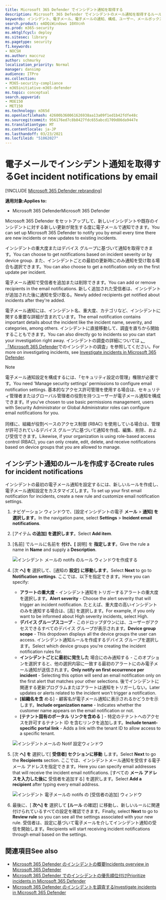 ```yaml
---
title: Microsoft 365 Defender でインシデント通知を取得する
description: Microsoft 365 Defender でインシデントのメール通知を取得するルールを作成する方法について説明します。
keywords: インシデント、電子メール、電子メールの通知、構成、ユーザー、メールボックス、電子メール、インシデント
search.product: eADQiWindows 10XVcnh
ms.prod: m365-security
ms.mktglfcycl: deploy
ms.sitesec: library
ms.pagetype: security
f1.keywords:
- NOCSH
ms.author: maccruz
author: schmurky
localization_priority: Normal
manager: dansimp
audience: ITPro
ms.collection:
- M365-security-compliance
- m365initiative-m365-defender
ms.topic: conceptual
search.appverid:
- MOE150
- MET150
ms.technology: m365d
ms.openlocfilehash: 42600b360061626938aa13a09f1ed1b42fdfe48c
ms.sourcegitcommit: 956176ed7c8b8427fdc655abcd1709d86da9447e
ms.translationtype: MT
ms.contentlocale: ja-JP
ms.lasthandoff: 03/23/2021
ms.locfileid: "51062027"
---
```

# <a name="get-incident-notifications-by-email"></a><span data-ttu-id="8ad74-104">電子メールでインシデント通知を取得する</span><span class="sxs-lookup"><span data-stu-id="8ad74-104">Get incident notifications by email</span></span>

[!INCLUDE [Microsoft 365 Defender rebranding](../includes/microsoft-defender.md)]


<span data-ttu-id="8ad74-105">**適用対象:**</span><span class="sxs-lookup"><span data-stu-id="8ad74-105">**Applies to:**</span></span>
- <span data-ttu-id="8ad74-106">Microsoft 365 Defender</span><span class="sxs-lookup"><span data-stu-id="8ad74-106">Microsoft 365 Defender</span></span>

<span data-ttu-id="8ad74-107">Microsoft 365 Defender をセットアップして、新しいインシデントや既存のインシデントに対する新しい更新が発生する度に電子メールで通知できます。</span><span class="sxs-lookup"><span data-stu-id="8ad74-107">You can set up Microsoft 365 Defender to notify you by email every time there are new incidents or new updates to existing incidents.</span></span> 

<span data-ttu-id="8ad74-108">インシデントの重大度またはデバイス グループに基づいて通知を取得できます。</span><span class="sxs-lookup"><span data-stu-id="8ad74-108">You can choose to get notifications based on incident severity or by device group.</span></span> <span data-ttu-id="8ad74-109">また、インシデントごとの最初の更新時にのみ通知を受け取る場合も選択できます。</span><span class="sxs-lookup"><span data-stu-id="8ad74-109">You can also choose to get a notification only on the first update per incident.</span></span>

<span data-ttu-id="8ad74-110">電子メール通知で受信者を追加または削除できます。</span><span class="sxs-lookup"><span data-stu-id="8ad74-110">You can add or remove recipients in the email notifications.</span></span> <span data-ttu-id="8ad74-111">新しく追加された受信者は、インシデントが追加された後に通知を受け取る。</span><span class="sxs-lookup"><span data-stu-id="8ad74-111">Newly added recipients get notified about incidents after they're added.</span></span> 

<span data-ttu-id="8ad74-112">電子メール通知には、インシデント名、重大度、カテゴリなど、インシデントに関する重要な詳細が含まれています。</span><span class="sxs-lookup"><span data-stu-id="8ad74-112">The email notification contains important details about the incident like the incident name, severity, and categories, among others.</span></span> <span data-ttu-id="8ad74-113">インシデントに直接移動して、調査を直ちから開始することもできます。</span><span class="sxs-lookup"><span data-stu-id="8ad74-113">You can also directly go to incidents so you can start your investigation right away.</span></span> <span data-ttu-id="8ad74-114">インシデントの調査の詳細については [、「Microsoft 365 Defender](./investigate-incidents.md)でのインシデントの調査」を参照してください。</span><span class="sxs-lookup"><span data-stu-id="8ad74-114">For more on investigating incidents, see [Investigate incidents in Microsoft 365 Defender](./investigate-incidents.md).</span></span>

>[!NOTE]
><span data-ttu-id="8ad74-115">電子メール通知設定を構成するには、「セキュリティ設定の管理」権限が必要です。</span><span class="sxs-lookup"><span data-stu-id="8ad74-115">You need 'Manage security settings' permissions to configure email notification settings.</span></span> <span data-ttu-id="8ad74-116">基本的なアクセス許可管理を使用する場合は、セキュリティ管理者またはグローバル管理者の役割を持つユーザーが電子メール通知を構成できます。</span><span class="sxs-lookup"><span data-stu-id="8ad74-116">If you've chosen to use basic permissions management, users with Security Administrator or Global Administrator roles can configure email notifications for you.</span></span> <br> <br>
<span data-ttu-id="8ad74-117">同様に、組織が役割ベースのアクセス制御 (RBAC) を使用している場合は、管理が許可されているデバイス グループに基づいて通知を作成、編集、削除、および受信できます。</span><span class="sxs-lookup"><span data-stu-id="8ad74-117">Likewise, if your organization is using role-based access control (RBAC), you can only create, edit, delete, and receive notifications based on device groups that you are allowed to manage.</span></span>

## <a name="create-rules-for-incident-notifications"></a><span data-ttu-id="8ad74-118">インシデント通知のルールを作成する</span><span class="sxs-lookup"><span data-stu-id="8ad74-118">Create rules for incident notifications</span></span>

<span data-ttu-id="8ad74-119">インシデントの最初の電子メール通知を設定するには、新しいルールを作成し、電子メール通知設定をカスタマイズします。</span><span class="sxs-lookup"><span data-stu-id="8ad74-119">To set up your first email notification for incidents, create a new rule and customize email notification settings.</span></span>

1. <span data-ttu-id="8ad74-120">ナビゲーション ウィンドウで、[設定インシデントの電子 **メール**  >  **通知] を選択します**。</span><span class="sxs-lookup"><span data-stu-id="8ad74-120">In the navigation pane, select **Settings** > **Incident email notifications**.</span></span>
2. <span data-ttu-id="8ad74-121">[アイテム **の追加] を選択します**。</span><span class="sxs-lookup"><span data-stu-id="8ad74-121">Select **Add item**.</span></span>
3. <span data-ttu-id="8ad74-122">[名前] でルールに名前を **付け、[** 説明] を **指定します**。</span><span class="sxs-lookup"><span data-stu-id="8ad74-122">Give the rule a name in **Name** and supply a **Description**.</span></span>

    ![インシデント メールの notifs のルール ウィンドウを作成する](../../media/incidentemailnotif1.png) 
4. <span data-ttu-id="8ad74-124">[次 **へ] を** 選択して、[通知の **設定] に移動します**。</span><span class="sxs-lookup"><span data-stu-id="8ad74-124">Select **Next** to go to **Notification settings**.</span></span> <span data-ttu-id="8ad74-125">ここでは、以下を指定できます。</span><span class="sxs-lookup"><span data-stu-id="8ad74-125">Here you can specify:</span></span>
    - <span data-ttu-id="8ad74-126">**アラートの重大度** - インシデント通知をトリガーするアラートの重大度を選択します。</span><span class="sxs-lookup"><span data-stu-id="8ad74-126">**Alert severity** - Choose the alert severity that will trigger an incident notification.</span></span> <span data-ttu-id="8ad74-127">たとえば、重大度の高いインシデントのみを通知する場合は、[高] を選択します。</span><span class="sxs-lookup"><span data-stu-id="8ad74-127">For example, if you only want to be informed about High severity incidents, select High.</span></span>
    - <span data-ttu-id="8ad74-128">**デバイス グループスコープ** - このドロップダウンには、ユーザーがアクセスできるすべてのデバイス グループが表示されます。</span><span class="sxs-lookup"><span data-stu-id="8ad74-128">**Device group scope** - This dropdown displays all the device groups the user can access.</span></span> <span data-ttu-id="8ad74-129">インシデント通知ルールを作成するデバイス グループを選択します。</span><span class="sxs-lookup"><span data-stu-id="8ad74-129">Select which device groups you're creating the incident notification rules for.</span></span>
    - <span data-ttu-id="8ad74-130">**インシデントごとに最初に発生した** 場合にのみ通知する - このオプションを選択すると、他の選択内容に一致する最初のアラートにのみ電子メール通知が送信されます。</span><span class="sxs-lookup"><span data-stu-id="8ad74-130">**Only notify on first occurrence per incident** - Selecting this option will send an email notification only on the first alert that matches your other selections.</span></span> <span data-ttu-id="8ad74-131">後でインシデントに関連する更新プログラムまたはアラートは通知をトリガーしない。</span><span class="sxs-lookup"><span data-stu-id="8ad74-131">Later updates or alerts related to the incident won't trigger a notification.</span></span>
    - <span data-ttu-id="8ad74-132">**[組織名を含** める] - 顧客名が電子メール通知に表示されるかどうかを示します。</span><span class="sxs-lookup"><span data-stu-id="8ad74-132">**Include organization name** - Indicates whether the customer name appears on the email notification or not.</span></span>
    - <span data-ttu-id="8ad74-133">**[テナント固有のポータル リンクを含める** ] - 特定のテナントへのアクセスを許可するテナント ID を含むリンクを追加します。</span><span class="sxs-lookup"><span data-stu-id="8ad74-133">**Include tenant-specific portal link** -  Adds a link with the tenant ID to allow access to a specific tenant.</span></span>
    
    ![インシデントメールの Notif 設定ウィンドウ](../../media/incidentemailnotif2.png)
5. <span data-ttu-id="8ad74-135">[次 **へ] を** 選択して[ **受信者] セクションに移動** します。</span><span class="sxs-lookup"><span data-stu-id="8ad74-135">Select **Next** to go the **Recipients** section.</span></span> <span data-ttu-id="8ad74-136">ここでは、インシデントメール通知を受信する電子メール アドレスを指定できます。</span><span class="sxs-lookup"><span data-stu-id="8ad74-136">Here you can specify email addresses that will receive the incident email notifications.</span></span> <span data-ttu-id="8ad74-137">[すべての **メール アドレスを入力した後に** 受信者を追加する] を選択します。</span><span class="sxs-lookup"><span data-stu-id="8ad74-137">Select **Add a recipient** after typing every email address.</span></span>

    ![インシデント 電子メールの notifs の [受信者の追加] ウィンドウ](../../media/incidentemailnotif3.png) 

6. <span data-ttu-id="8ad74-139">最後に、[ **次へ] を** 選択して **[ルール** の確認] に移動し、新しいルールに関連付けられているすべての設定を確認できます。</span><span class="sxs-lookup"><span data-stu-id="8ad74-139">Finally, select **Next** to go to **Review rule** so you can see all the settings associated with your new rule.</span></span> <span data-ttu-id="8ad74-140">受信者は、設定に基づいて電子メールを介してインシデント通知の受信を開始します。</span><span class="sxs-lookup"><span data-stu-id="8ad74-140">Recipients will start receiving incident notifications through email based on the settings.</span></span>

## <a name="see-also"></a><span data-ttu-id="8ad74-141">関連項目</span><span class="sxs-lookup"><span data-stu-id="8ad74-141">See also</span></span>
- [<span data-ttu-id="8ad74-142">Microsoft 365 Defender のインシデントの概要</span><span class="sxs-lookup"><span data-stu-id="8ad74-142">Incidents overview in Microsoft 365 Defender</span></span>](./incidents-overview.md)
- [<span data-ttu-id="8ad74-143">Microsoft 365 Defender でのインシデントの優先順位付け</span><span class="sxs-lookup"><span data-stu-id="8ad74-143">Prioritize incidents in Microsoft 365 Defender</span></span>](./incident-queue.md)
- [<span data-ttu-id="8ad74-144">Microsoft 365 Defender のインシデントを調査する</span><span class="sxs-lookup"><span data-stu-id="8ad74-144">Investigate incidents in Microsoft 365 Defender</span></span>](./investigate-incidents.md)
